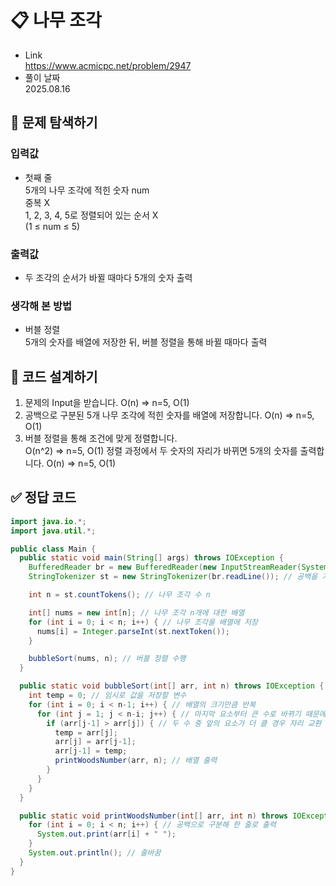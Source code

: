 # 📋 나무 조각
- Link<br>
https://www.acmicpc.net/problem/2947
- 풀이 날짜<br>
2025.08.16

## 🔎 문제 탐색하기

### 입력값
- 첫째 줄<br>
5개의 나무 조각에 적힌 숫자 num<br>
중복 X<br>
1, 2, 3, 4, 5로 정렬되어 있는 순서 X<br>
(1 ≤ num ≤ 5)

### 출력값
- 두 조각의 순서가 바뀔 때마다 5개의 숫자 출력

### 생각해 본 방법
- 버블 정렬<br>
5개의 숫자를 배열에 저장한 뒤, 버블 정렬을 통해 바뀔 때마다 출력

## 📝 코드 설계하기
1. 문제의 Input을 받습니다. O(n) => n=5, O(1)
2. 공백으로 구분된 5개 나무 조각에 적힌 숫자를 배열에 저장합니다. O(n) => n=5, O(1)
3. 버블 정렬을 통해 조건에 맞게 정렬합니다.<br> O(n^2) => n=5, O(1)
정렬 과정에서 두 숫자의 자리가 바뀌면 5개의 숫자를 출력합니다. O(n) => n=5, O(1)

## ✅ 정답 코드
```java
import java.io.*;
import java.util.*;

public class Main {
  public static void main(String[] args) throws IOException {
    BufferedReader br = new BufferedReader(new InputStreamReader(System.in)); // 한 줄 단위로 입력값 입력 받음
    StringTokenizer st = new StringTokenizer(br.readLine()); // 공백을 기준으로 잘라주는 st 생성

    int n = st.countTokens(); // 나무 조각 수 n

    int[] nums = new int[n]; // 나무 조각 n개에 대한 배열
    for (int i = 0; i < n; i++) { // 나무 조각을 배열에 저장
      nums[i] = Integer.parseInt(st.nextToken());
    }

    bubbleSort(nums, n); // 버블 정렬 수행
  }

  public static void bubbleSort(int[] arr, int n) throws IOException { // 버블 정렬 메서드
    int temp = 0; // 임시로 값을 저장할 변수
    for (int i = 0; i < n-1; i++) { // 배열의 크기만큼 반복
      for (int j = 1; j < n-i; j++) { // 마지막 요소부터 큰 수로 바뀌기 때문에 n-i까지 반복
        if (arr[j-1] > arr[j]) { // 두 수 중 앞의 요소가 더 클 경우 자리 교환
          temp = arr[j];
          arr[j] = arr[j-1];
          arr[j-1] = temp;
          printWoodsNumber(arr, n); // 배열 출력
        }
      }
    }
  }

  public static void printWoodsNumber(int[] arr, int n) throws IOException { // n개의 나무 조각 숫자 전부 출력하는 메서드
    for (int i = 0; i < n; i++) { // 공백으로 구분해 한 줄로 출력
      System.out.print(arr[i] + " ");
    }
    System.out.println(); // 줄바꿈
  }
}
```